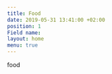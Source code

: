 ```yaml
---
title: Food
date: 2019-05-31 13:41:00 +02:00
position: 1
Field name:
layout: home
menu: true
---
```


food
